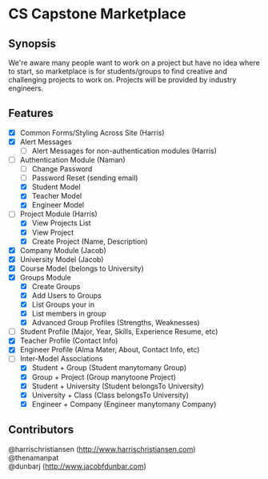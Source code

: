 # CS Capstone Marketplace

## Synopsis

We're aware many people want to work on a project but have no idea where to start, so marketplace is for students/groups to find creative and challenging projects to work on. Projects will be provided by industry engineers.


## Features

- [x] Common Forms/Styling Across Site (Harris)
- [X] Alert Messages
	- [ ] Alert Messages for non-authentication modules (Harris)
- [ ] Authentication Module (Naman)
	- [ ] Change Password
	- [ ] Password Reset (sending email)
	- [x] Student Model
	- [x] Teacher Model
	- [x] Engineer Model
- [ ] Project Module (Harris)
	- [X] View Projects List
	- [x] View Project
	- [x] Create Project (Name, Description)
- [X] Company Module (Jacob)
- [X] University Model (Jacob)
- [X] Course Model (belongs to University)
- [X] Groups Module
	- [X] Create Groups
	- [X] Add Users to Groups
	- [X] List Groups your in
	- [X] List members in group
	- [x] Advanced Group Profiles (Strengths, Weaknesses)
- [ ] Student Profile (Major, Year, Skills, Experience Resume, etc)
- [x] Teacher Profile (Contact Info)
- [x] Engineer Profile (Alma Mater, About, Contact Info, etc)
- [ ] Inter-Model Associations
	- [x] Student + Group (Student manytomany Group)
	- [x] Group + Project (Group manytoone Project)
	- [x] Student + University (Student belongsTo University)
	- [x] University + Class (Class belongsTo University)
	- [x] Engineer + Company (Engineer manytomany Company)

## Contributors

@harrischristiansen (http://www.harrischristiansen.com)  
@thenamanpat  
@dunbarj (http://www.jacobfdunbar.com)
